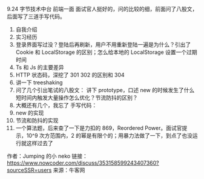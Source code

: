 9.24 字节技术中台 前端一面
面试官人挺好的，问的比较的细，前面问了八股文，后面写了三道手写代码。

1. 自我介绍
2. 实习经历
3. 登录界面写过没？登陆后再刷新，用户不用重新登陆一遍是为什么？引出了 Cookie 和 LocalStorage 的区别；怎么给本地的 LocalStorage 设置一个过期时间
4. Ts 和 Js 的主要差异
5. HTTP 状态码，深挖了 301 302 的区别和 304
6. 讲一下 treeshaking
7. 问了几个引出笔试的八股文：
   讲下 prototype，口述 new 的时候发生了什么
   短时间内触发大量操作怎么优化？节流防抖的区别？
8. 大概还有几个，我忘了
   手写代码：
9. new 的实现
10. 节流和防抖的实现
11. 一个算法题，后来查了一下是力扣的 869，Reordered Power。面试官提示，10^9 次方范围内，2 的幂是有限个的；用暴力法做了一下，到点了也没运行就这样过去了

作者：Jumping 的小 neko
链接：https://www.nowcoder.com/discuss/353158599243407360?sourceSSR=users
来源：牛客网
